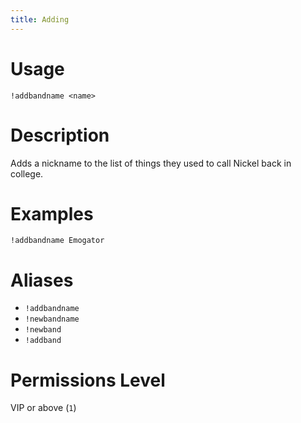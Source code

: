 ```yaml
---
title: Adding
---
```


# Usage

```
!addbandname <name>
```

# Description

Adds a nickname to the list of things they used to call Nickel back in college.

# Examples

```
!addbandname Emogator
```

# Aliases

 - `!addbandname`
 - `!newbandname`
 - `!newband`
 - `!addband`

# Permissions Level

VIP or above (`1`)
